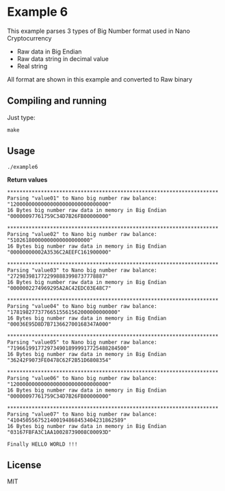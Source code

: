 # Example 6

This example parses 3 types of Big Number format used in Nano Cryptocurrency

- Raw data in Big Endian
- Raw data string in decimal value
- Real string

All format are shown in this example and converted to Raw binary

## Compiling and running

Just type:

```
make
```

## Usage

```
./example6
```

**Return values**

```
*********************************************************************
Parsing "value01" to Nano big number raw balance: "12000000000000000000000000000000"
16 Bytes big number raw data in memory in Big Endian "00000097761759C34D7B26FB00000000"

*********************************************************************
Parsing "value02" to Nano big number raw balance: "51026180000000000000000000"
16 Bytes big number raw data in memory in Big Endian "00000000002A3536C2AEEFC161900000"

*********************************************************************
Parsing "value03" to Nano big number raw balance: "2729839817722998883998737778887"
16 Bytes big number raw data in memory in Big Endian "0000002274969295A2AC42EDC03E48C7"

*********************************************************************
Parsing "value04" to Nano big number raw balance: "17819827737766515561562000000000000"
16 Bytes big number raw data in memory in Big Endian "00036E95D8D7B713662700168347A000"

*********************************************************************
Parsing "value05" to Nano big number raw balance: "71966199177297349018999917725488284500"
16 Bytes big number raw data in memory in Big Endian "36242F9073FE0478C62F2B51D6808354"

*********************************************************************
Parsing "value06" to Nano big number raw balance: "12000000000000000000000000000000"
16 Bytes big number raw data in memory in Big Endian "00000097761759C34D7B26FB00000000"

*********************************************************************
Parsing "value07" to Nano big number raw balance: "4104505567521400194868453404231862589"
16 Bytes big number raw data in memory in Big Endian "03167FBFA3C1AA10028739008C00093D"

Finally HELLO WORLD !!!

```

## License

MIT

